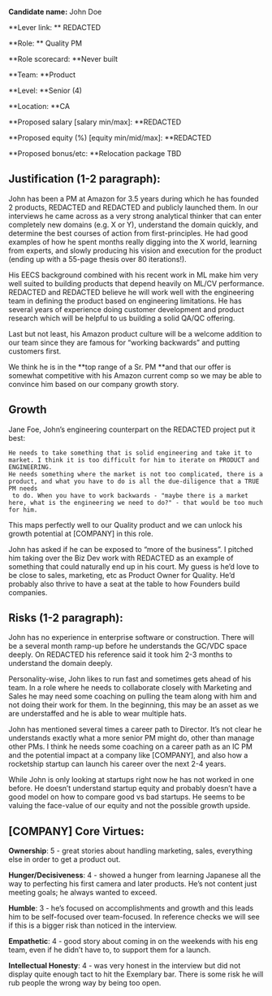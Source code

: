 **Candidate name:** John Doe

**Lever link: ** REDACTED

**Role: ** Quality PM

**Role scorecard: **Never built

**Team: **Product

**Level: **Senior (4)

**Location: **CA

**Proposed salary [salary min/max]: **REDACTED

**Proposed equity (%) [equity min/mid/max]: **REDACTED

**Proposed bonus/etc: **Relocation package TBD

## Justification (1-2 paragraph):

John has been a PM at Amazon for 3.5 years during which he has founded 2 products, REDACTED and REDACTED and publicly
launched them. In our interviews he came across as a very strong analytical thinker that can enter completely new
domains (e.g. X or Y), understand the domain quickly, and determine the best courses of action from first-principles. He
had good examples of how he spent months really digging into the X world, learning from experts, and slowly producing
his vision and execution for the product (ending up with a 55-page thesis over 80 iterations!).

His EECS background combined with his recent work in ML make him very well suited to building products that depend
heavily on ML/CV performance. REDACTED and REDACTED believe he will work well with the engineering team in defining the product
based on engineering limitations. He has several years of experience doing customer development and product research
which will be helpful to us building a solid QA/QC offering.

Last but not least, his Amazon product culture will be a welcome addition to our team since they are famous for “working
backwards” and putting customers first.

We think he is in the **top range of a Sr. PM **and that our offer is somewhat competitive with his Amazon current comp
so we may be able to convince him based on our company growth story.

## Growth

Jane Foe, John’s engineering counterpart on the REDACTED project put it best:

    He needs to take something that is solid engineering and take it to market. I think it is too difficult for him to iterate on PRODUCT and ENGINEERING. 
    He needs something where the market is not too complicated, there is a product, and what you have to do is all the due-diligence that a TRUE PM needs
     to do. When you have to work backwards - "maybe there is a market here, what is the engineering we need to do?" - that would be too much for him.

This maps perfectly well to our Quality product and we can unlock his growth potential at [COMPANY] in this role.

John has asked if he can be exposed to “more of the business”. I pitched him taking over the Biz Dev work with REDACTED
as an example of something that could naturally end up in his court. My guess is he’d love to be close to sales,
marketing, etc as Product Owner for Quality. He’d probably also thrive to have a seat at the table to how Founders build
companies.

## Risks (1-2 paragraph):

John has no experience in enterprise software or construction. There will be a several month ramp-up before he
understands the GC/VDC space deeply. On REDACTED his reference said it took him 2-3 months to understand the domain
deeply.

Personality-wise, John likes to run fast and sometimes gets ahead of his team. In a role where he needs to collaborate
closely with Marketing and Sales he may need some coaching on pulling the team along with him and not doing their work
for them. In the beginning, this may be an asset as we are understaffed and he is able to wear multiple hats.

John has mentioned several times a career path to Director. It’s not clear he understands exactly what a more senior PM
might do, other than manage other PMs. I think he needs some coaching on a career path as an IC PM and the potential
impact at a company like [COMPANY], and also how a rocketship startup can launch his career over the next 2-4 years.

While John is only looking at startups right now he has not worked in one before. He doesn’t understand startup equity
and probably doesn’t have a good model on how to compare good vs bad startups. He seems to be valuing the face-value of
our equity and not the possible growth upside.

## [COMPANY] Core Virtues:

**Ownership**: 5 - great stories about handling marketing, sales, everything else in order to get a product out.

**Hunger/Decisiveness**: 4 - showed a hunger from learning Japanese all the way to perfecting his first camera and later
products. He’s not content just meeting goals; he always wanted to exceed.

**Humble**: 3 - he’s focused on accomplishments and growth and this leads him to be self-focused over team-focused. In
reference checks we will see if this is a bigger risk than noticed in the interview.

**Empathetic**: 4 - good story about coming in on the weekends with his eng team, even if he didn’t have to, to support
them for a launch.

**Intellectual Honesty**: 4 - was very honest in the interview but did not display quite enough tact to hit the
Exemplary bar. There is some risk he will rub people the wrong way by being too open.

